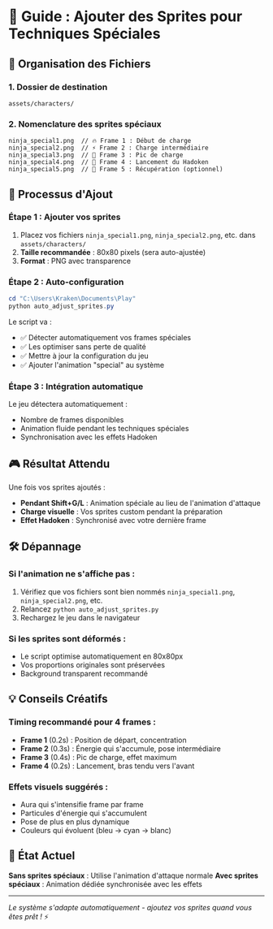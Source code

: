 # 🥋 Guide : Ajouter des Sprites pour Techniques Spéciales

## 📁 Organisation des Fichiers

### 1. **Dossier de destination**
```
assets/characters/
```

### 2. **Nomenclature des sprites spéciaux**
```
ninja_special1.png  // 🔥 Frame 1 : Début de charge
ninja_special2.png  // ⚡ Frame 2 : Charge intermédiaire  
ninja_special3.png  // 💫 Frame 3 : Pic de charge
ninja_special4.png  // 🚀 Frame 4 : Lancement du Hadoken
ninja_special5.png  // 🌟 Frame 5 : Récupération (optionnel)
```

## 🎨 Processus d'Ajout

### Étape 1 : Ajouter vos sprites
1. Placez vos fichiers `ninja_special1.png`, `ninja_special2.png`, etc. dans `assets/characters/`
2. **Taille recommandée** : 80x80 pixels (sera auto-ajustée)
3. **Format** : PNG avec transparence

### Étape 2 : Auto-configuration
```powershell
cd "C:\Users\Kraken\Documents\Play"
python auto_adjust_sprites.py
```

Le script va :
- ✅ Détecter automatiquement vos frames spéciales
- ✅ Les optimiser sans perte de qualité
- ✅ Mettre à jour la configuration du jeu
- ✅ Ajouter l'animation "special" au système

### Étape 3 : Intégration automatique
Le jeu détectera automatiquement :
- Nombre de frames disponibles
- Animation fluide pendant les techniques spéciales
- Synchronisation avec les effets Hadoken

## 🎮 Résultat Attendu

Une fois vos sprites ajoutés :
- **Pendant Shift+G/L** : Animation spéciale au lieu de l'animation d'attaque
- **Charge visuelle** : Vos sprites custom pendant la préparation
- **Effet Hadoken** : Synchronisé avec votre dernière frame

## 🛠️ Dépannage

### Si l'animation ne s'affiche pas :
1. Vérifiez que vos fichiers sont bien nommés `ninja_special1.png`, `ninja_special2.png`, etc.
2. Relancez `python auto_adjust_sprites.py`
3. Rechargez le jeu dans le navigateur

### Si les sprites sont déformés :
- Le script optimise automatiquement en 80x80px
- Vos proportions originales sont préservées
- Background transparent recommandé

## 💡 Conseils Créatifs

### Timing recommandé pour 4 frames :
- **Frame 1** (0.2s) : Position de départ, concentration
- **Frame 2** (0.3s) : Énergie qui s'accumule, pose intermédiaire
- **Frame 3** (0.4s) : Pic de charge, effet maximum
- **Frame 4** (0.2s) : Lancement, bras tendu vers l'avant

### Effets visuels suggérés :
- Aura qui s'intensifie frame par frame
- Particules d'énergie qui s'accumulent
- Pose de plus en plus dynamique
- Couleurs qui évoluent (bleu → cyan → blanc)

## 🎯 État Actuel

**Sans sprites spéciaux** : Utilise l'animation d'attaque normale
**Avec sprites spéciaux** : Animation dédiée synchronisée avec les effets

---
*Le système s'adapte automatiquement - ajoutez vos sprites quand vous êtes prêt !* ⚡
